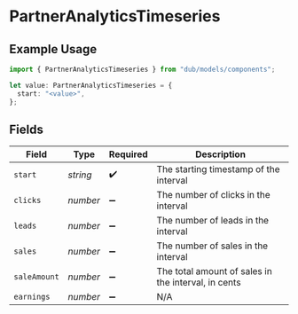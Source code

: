 # PartnerAnalyticsTimeseries

## Example Usage

```typescript
import { PartnerAnalyticsTimeseries } from "dub/models/components";

let value: PartnerAnalyticsTimeseries = {
  start: "<value>",
};
```

## Fields

| Field                                               | Type                                                | Required                                            | Description                                         |
| --------------------------------------------------- | --------------------------------------------------- | --------------------------------------------------- | --------------------------------------------------- |
| `start`                                             | *string*                                            | :heavy_check_mark:                                  | The starting timestamp of the interval              |
| `clicks`                                            | *number*                                            | :heavy_minus_sign:                                  | The number of clicks in the interval                |
| `leads`                                             | *number*                                            | :heavy_minus_sign:                                  | The number of leads in the interval                 |
| `sales`                                             | *number*                                            | :heavy_minus_sign:                                  | The number of sales in the interval                 |
| `saleAmount`                                        | *number*                                            | :heavy_minus_sign:                                  | The total amount of sales in the interval, in cents |
| `earnings`                                          | *number*                                            | :heavy_minus_sign:                                  | N/A                                                 |